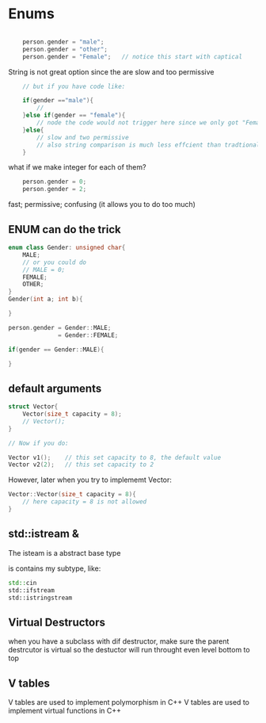 # Enums

```cpp

    person.gender = "male";
    person.gender = "other";
    person.gender = "Female";   // notice this start with captical

```

String is not great option since the are slow and too permissive

```cpp
    // but if you have code like:

    if(gender =="male"){
        //
    }else if(gender == "female"){
        // node the code would not trigger here since we only got "Female"
    }else{
        // slow and two permissive
        // also string comparison is much less effcient than tradtional way
    }
```

what if we make integer for each of them?

```cpp
    person.gender = 0;
    person.gender = 2;
```

fast; permissive; confusing (it allows you to do too much)

## ENUM can do the trick

```cpp
enum class Gender: unsigned char{
    MALE;
    // or you could do
    // MALE = 0;
    FEMALE;
    OTHER;
}
Gender(int a; int b){

}

person.gender = Gender::MALE;
              = Gender::FEMALE;

if(gender == Gender::MALE){

}
```

## default arguments

```cpp
struct Vector{
    Vector(size_t capacity = 8);
    // Vector();
}

// Now if you do:

Vector v1();    // this set capacity to 8, the default value
Vector v2(2);   // this set capacity to 2
```

However, later when you try to implememt Vector:

```cpp
Vector::Vector(size_t capacity = 8){
    // here capacity = 8 is not allowed
}
```

## std::istream &

The isteam is a abstract base type

is contains my subtype, like:

```cpp
std::cin
std::ifstream
std::istringstream
```

## Virtual Destructors

when you have a subclass with dif destructor, make sure the parent destrcutor is virtual
so the destuctor will run throught even level bottom to top

## V tables

V tables are used to implement polymorphism in C++
V tables are used to implement virtual functions in C++
